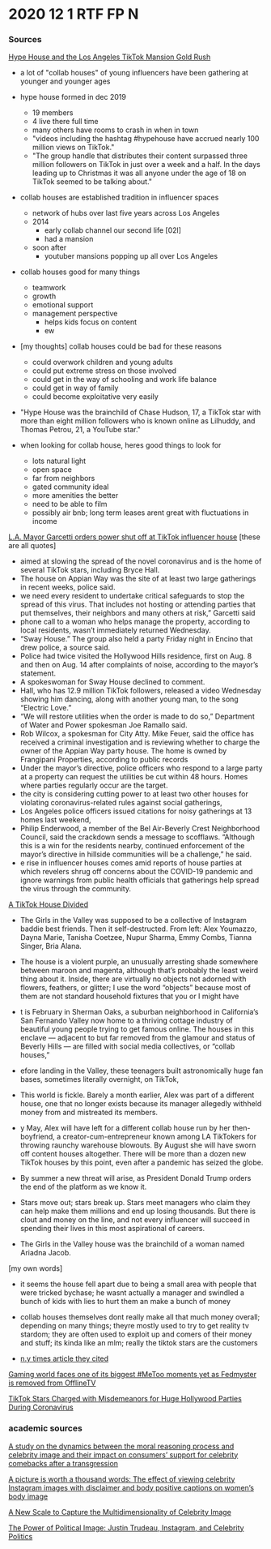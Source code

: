 # 2020 12 1 RTF FP N

### Sources

[Hype House and the Los Angeles TikTok Mansion Gold Rush](https://www.nytimes.com/2020/01/03/style/hype-house-los-angeles-tik-tok.html)

- a lot of "collab houses" of young influencers have been gathering at younger and younger ages

- hype house formed in dec 2019
  - 19 members
  - 4 live there full time
  - many others have rooms to crash in when in town
  - "videos including the hashtag #hypehouse have accrued nearly 100 million views on TikTok."
  - "The group handle that distributes their content surpassed three million followers on TikTok in just over a week and a half. In the days leading up to Christmas it was all anyone under the age of 18 on TikTok seemed to be talking about."

- collab houses are established tradition in influencer spaces
  - network of hubs over last five years across Los Angeles
  - 2014
    - early collab channel our second life [02l]
    - had a mansion
  - soon after
    - youtuber mansions popping up all over Los Angeles

- collab houses good for many things
  - teamwork
  - growth
  - emotional support
  - management perspective
    - helps kids focus on content
    - ew

- [my thoughts] collab houses could be bad for these reasons
  - could overwork children and young adults
  - could put extreme stress on those involved
  - could get in the way of schooling and work life balance
  - could get in way of family
  - could become exploitative very easily

- "Hype House was the brainchild of Chase Hudson, 17, a TikTok star with more than eight million followers who is known online as Lilhuddy, and Thomas Petrou, 21, a YouTube star."

- when looking for collab house, heres good things to look for
  - lots natural light
  - open space
  - far from neighbors
  - gated community ideal
  - more amenities the better
  - need to be able to film
  - possibly air bnb; long term leases arent great with fluctuations in income

[L.A. Mayor Garcetti orders power shut off at TikTok influencer house](https://www.latimes.com/california/story/2020-08-19/tiktok-house-bryce-hall-los-angeles-eric-garcetti)
[these are all quotes]
- aimed at slowing the spread of the novel coronavirus and is the home of several TikTok stars, including Bryce Hall.
- The house on Appian Way was the site of at least two large gatherings in recent weeks, police said.
- we need every resident to undertake critical safeguards to stop the spread of this virus. That includes not hosting or attending parties that put themselves, their neighbors and many others at risk,” Garcetti said
- phone call to a woman who helps manage the property, according to local residents, wasn’t immediately returned Wednesday.
- “Sway House.” The group also held a party Friday night in Encino that drew police, a source said.
- Police had twice visited the Hollywood Hills residence, first on Aug. 8 and then on Aug. 14 after complaints of noise, according to the mayor’s statement.
- A spokeswoman for Sway House declined to comment.
- Hall, who has 12.9 million TikTok followers, released a video Wednesday showing him dancing, along with another young man, to the song “Electric Love.”
- “We will restore utilities when the order is made to do so,” Department of Water and Power spokesman Joe Ramallo said.
- Rob Wilcox, a spokesman for City Atty. Mike Feuer, said the office has received a criminal investigation and is reviewing whether to charge the owner of the Appian Way party house. The home is owned by Frangipani Properties, according to public records
- Under the mayor’s directive, police officers who respond to a large party at a property can request the utilities be cut within 48 hours. Homes where parties regularly occur are the target.
- the city is considering cutting power to at least two other houses for violating coronavirus-related rules against social gatherings,
- Los Angeles police officers issued citations for noisy gatherings at 13 homes last weekend,
- Philip Enderwood, a member of the Bel Air-Beverly Crest Neighborhood Council, said the crackdown sends a message to scofflaws. “Although this is a win for the residents nearby, continued enforcement of the mayor’s directive in hillside communities will be a challenge,” he said.
- e rise in influencer houses comes amid reports of house parties at which revelers shrug off concerns about the COVID-19 pandemic and ignore warnings from public health officials that gatherings help spread the virus through the community.


[A TikTok House Divided](https://www.vox.com/the-goods/21459677/tiktok-house-la-hype-sway-girls-in-the-valley)

- The Girls in the Valley was supposed to be a collective of Instagram baddie best friends. Then it self-destructed. From left: Alex Youmazzo, Dayna Marie, Tanisha Coetzee, Nupur Sharma, Emmy Combs, Tianna Singer, Bria Alana.

- The house is a violent purple, an unusually arresting shade somewhere between maroon and magenta, although that’s probably the least weird thing about it. Inside, there are virtually no objects not adorned with flowers, feathers, or glitter; I use the word “objects” because most of them are not standard household fixtures that you or I might have
- t is February in Sherman Oaks, a suburban neighborhood in California’s San Fernando Valley now home to a thriving cottage industry of beautiful young people trying to get famous online. The houses in this enclave — adjacent to but far removed from the glamour and status of Beverly Hills — are filled with social media collectives, or “collab houses,”
- efore landing in the Valley, these teenagers built astronomically huge fan bases, sometimes literally overnight, on TikTok, 
- This world is fickle. Barely a month earlier, Alex was part of a different house, one that no longer exists because its manager allegedly withheld money from and mistreated its members. 
- y May, Alex will have left for a different collab house run by her then-boyfriend, a creator-cum-entrepreneur known among LA TikTokers for throwing raunchy warehouse blowouts. By August she will have sworn off content houses altogether. There will be more than a dozen new TikTok houses by this point, even after a pandemic has seized the globe.
- By summer a new threat will arise, as President Donald Trump orders the end of the platform as we know it.
- Stars move out; stars break up. Stars meet managers who claim they can help make them millions and end up losing thousands. But there is clout and money on the line, and not every influencer will succeed in spending their lives in this most aspirational of careers.
- The Girls in the Valley house was the brainchild of a woman named Ariadna Jacob.

[my own words]
- it seems the house fell apart due to being a small area with people that were tricked bychase; he wasnt actually a manager and swindled a bunch of kids with lies to hurt them an make a bunch of money
- collab houses themselves dont really make all that much money overall; depending on many things; theyre mostly used to try to get reality tv stardom; they are often used to exploit up and comers of their money and stuff; its kinda like an mlm; really the tiktok stars are the customers

- [n.y times article they cited](https://www.nytimes.com/2020/01/03/style/hype-house-los-angeles-tik-tok.html)

[Gaming world faces one of its biggest #MeToo moments yet as Fedmyster is removed from OfflineTV](https://www.cnn.com/2020/06/30/tech/fedmyster-removed-offlinetv/index.html)

[TikTok Stars Charged with Misdemeanors for Huge Hollywood Parties During Coronavirus](https://www.latimes.com/california/story/2020-08-28/tiktok-stars-charged-with-misdemeanors-for-huge-hollywood-parties-during-coronavirus)
<!--  -->
<!-- --- -->
<!--  -->
<!-- ### potential source locations -->
<!--  -->
<!-- [OfflineTV Wikipedia](https://en.wikipedia.org/wiki/OfflineTV) -->
<!--  -->
<!-- --- -->
<!--  -->
<!-- ### first hand places, not sources-->
<!--  -->
<!-- [Streamerhouse Website](https://streamerhouse.com/)-->
<!--  -->
<!-- [Reddit Post About Streaming Houses](https://www.reddit.com/r/Twitch/comments/807wf6/streaming_houses/)-->
<!--  -->
<!-- --- -->
<!--  -->
### academic sources

[A study on the dynamics between the moral reasoning process and celebrity image and their impact on consumers’ support for celebrity comebacks after a transgression](https://www-emerald-com.ezproxy.lib.utexas.edu/insight/content/doi/10.1108/JPBM-02-2019-2259/full/html)

[A picture is worth a thousand words: The effect of viewing celebrity Instagram images with disclaimer and body positive captions on women’s body image](https://www-sciencedirect-com.ezproxy.lib.utexas.edu/science/article/pii/S1740144520300279)

[A New Scale to Capture the Multidimensionality of Celebrity Image](https://journals-sagepub-com.ezproxy.lib.utexas.edu/doi/full/10.1177/0972150920919599)

[The Power of Political Image: Justin Trudeau, Instagram, and Celebrity Politics](https://journals-sagepub-com.ezproxy.lib.utexas.edu/doi/full/10.1177/0002764217744838)


<!--
Abbreviation Key
-->
